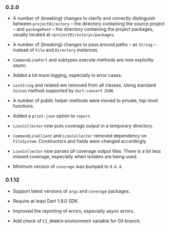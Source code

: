 ### 0.2.0

* A number of (breaking) changes to clarify and correctly distinguish between
  `projectDirectory` – the directory containing the source project – and
  `packageRoot` – the directory containing the project packages,
  usually located at `<projectDirectory>/packages`.

* A number of (breaking) changes to pass around paths – as `String` – instead of
  `File` and `Directory` instances.

* `CommandLinePart` and subtypes execute methods are now explicitly async.

* Added a lot more logging, especially in error cases.

* `covString` and related are removed from all classes. Using standard `toJson`
  method supported by `dart:convert` `JSON`.
  
* A number of public helper methods were moved to private, top-level functions.

* Added a `print-json` option to `report`.

* `LcovCollector` now puts coverage output in a temporary directory.

* `CommandLineClient` and `LcovCollector` removed dependency on `FileSystem`.
  Constructors and fields were changed accordingly.
  
* `LcovCollector` now parses *all* coverage output files.
  There is a lot less missed coverage, especially when isolates are being used.
  
* Minimum version of `coverage` was bumped to `0.6.4`.

### 0.1.12

* Support latest versions of `args` and `coverage` packages.

* Require at least Dart 1.9.0 SDK.

* Improved the reporting of errors, especially async errors.

* Add check of `CI_BRANCH` environment variable for Git branch. 
